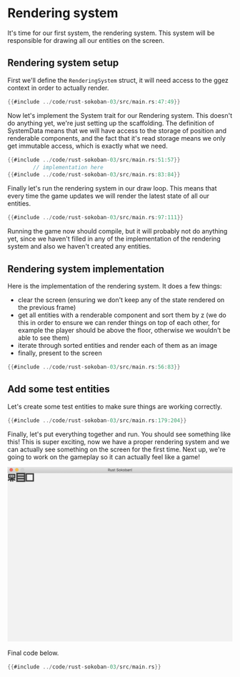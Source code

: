 # Rendering system

It's time for our first system, the rendering system. This system will be responsible for drawing all our entities on the screen.

## Rendering system setup
First we'll define the `RenderingSystem` struct, it will need access to the ggez context in order to actually render.

```rust
{{#include ../code/rust-sokoban-03/src/main.rs:47:49}}
```

Now let's implement the System trait for our Rendering system. This doesn't do anything yet, we're just setting up the scaffolding. The definition of SystemData means that we will have access to the storage of position and renderable components, and the fact that it's read storage means we only get immutable access, which is exactly what we need. 

```rust
{{#include ../code/rust-sokoban-03/src/main.rs:51:57}}
        // implementation here
{{#include ../code/rust-sokoban-03/src/main.rs:83:84}}
```

Finally let's run the rendering system in our draw loop. This means that every time the game updates we will render the latest state of all our entities.

```rust
{{#include ../code/rust-sokoban-03/src/main.rs:97:111}}
```

Running the game now should compile, but it will probably not do anything yet, since we haven't filled in any of the implementation of the rendering system and also we haven't created any entities.

## Rendering system implementation

Here is the implementation of the rendering system. It does a few things:
* clear the screen (ensuring we don't keep any of the state rendered on the previous frame)
* get all entities with a renderable component and sort them by z (we do this in order to ensure we can render things on top of each other, for example the player should be above the floor, otherwise we wouldn't be able to see them)
* iterate through sorted entities and render each of them as an image
* finally, present to the screen

```rust
{{#include ../code/rust-sokoban-03/src/main.rs:56:83}}
```

## Add some test entities

Let's create some test entities to make sure things are working correctly. 

```rust
{{#include ../code/rust-sokoban-03/src/main.rs:179:204}}
```

Finally, let's put everything together and run. You should see something like this! This is super exciting, now we have a proper rendering system and we can actually see something on the screen for the first time. Next up, we're going to work on the gameplay so it can actually feel like a game!

![Screenshot](./images/rendering.png)

Final code below.

```rust
{{#include ../code/rust-sokoban-03/src/main.rs}}
```